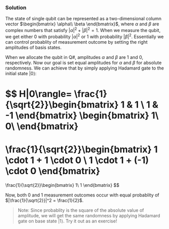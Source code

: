 ### Solution

The state of single qubit can be represented as a two-dimensional column vector $\begin{bmatrix} \alpha\\ \beta \end{bmatrix}$, where $\alpha$ and $\beta$ are complex numbers that satisfy $|\alpha|^2 + |\beta|^2 = 1$. When we measure the qubit, we get either 0 with probability $|\alpha|^2$ or 1 with probability $|\beta|^2$. Essentially we can control probablity of measurement outcome by setting the right amplitudes of basis states. 

When we allocate the qubit in Q#, amplitudes $\alpha$ and $\beta$ are 1 and 0, respectively. Now our goal is set equal amplitudes for $\alpha$ and $\beta$ for absolute randomness. We can achieve that by simply applying Hadamard gate to the initial state $|0\rangle$:

$$
H|0\rangle=
\frac{1}{\sqrt{2}}\begin{bmatrix}
   1 & 1 \\
   1 & -1
  \end{bmatrix}
 \begin{bmatrix}
   1\\
   0\\
  \end{bmatrix}
=
\frac{1}{\sqrt{2}}\begin{bmatrix}
   1 \cdot 1 + 1 \cdot 0 \\
   1 \cdot 1 + (-1) \cdot 0
  \end{bmatrix}
=
  \frac{1}{\sqrt{2}}\begin{bmatrix}
   1\\
   1
  \end{bmatrix}
$$

Now, both 0 and 1 measurement outcomes occur with equal probablity of $|\frac{1}{\sqrt{2}}|^2 = \frac{1}{2}$.

> Note: Since probablity is the square of the absolute value of amplitude, we will get the same randomness by applying Hadamard gate on base state $|1\rangle$. Try it out as an exercise!
